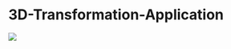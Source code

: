 # 3D-Transformation-Application
![](https://github.com/PrintNifesimi/3D-Transformation-Application/blob/main/2022-06-28_12-31-15_AdobeExpress.gif)
 
